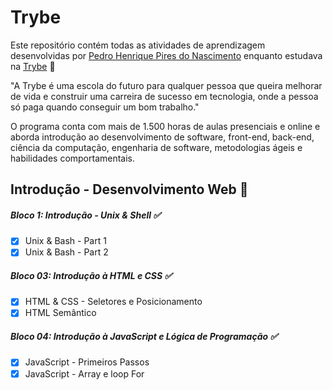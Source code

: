 # Trybe
Este repositório contém todas as atividades de aprendizagem desenvolvidas por [Pedro Henrique Pires do Nascimento](https://www.linkedin.com/in/pedro-henrique-pires-8342b2161/) enquanto estudava na [Trybe](https://www.betrybe.com/) :rocket:

"A Trybe é uma escola do futuro para qualquer pessoa que queira melhorar de vida e construir uma carreira de sucesso em tecnologia, onde a pessoa só paga quando conseguir um bom trabalho."

O programa conta com mais de 1.500 horas de aulas presenciais e online e aborda introdução ao desenvolvimento de software, front-end, back-end, ciência da computação, engenharia de software, metodologias ágeis e habilidades comportamentais.

## Introdução - Desenvolvimento Web :red_circle:

##### Bloco 1: Introdução - Unix & Shell :white_check_mark:
- [x] Unix & Bash - Part 1
- [x] Unix & Bash - Part 2

##### Bloco 03: Introdução à HTML e CSS :white_check_mark:
- [x] HTML & CSS - Seletores e Posicionamento
- [x] HTML Semântico

##### Bloco 04: Introdução à JavaScript e Lógica de Programação :white_check_mark:
- [x] JavaScript - Primeiros Passos
- [x] JavaScript - Array e loop For
